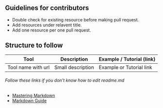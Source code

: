 ## Guidelines for contributors
* Double check for existing resource before making pull request.
* Add resources under relavent title.
* Add one resource per one pull request.

## Structure to follow
| Tool  | Description | Example / Tutorial (link) |
| ----- | ----------- |---------------------------|
|Tool name with url|Small description|Example or Tutorial link|

###### Follow these links if you don't know how to edit readme.md
* [Mastering Markdown](https://guides.github.com/features/mastering-markdown/)
* [Markdown Guide](https://www.markdownguide.org/)
